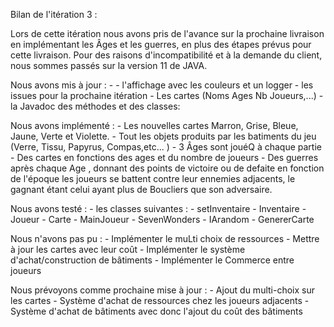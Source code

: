 
Bilan de l'itération 3 :

Lors de cette itération nous avons pris de l'avance sur la prochaine livraison en implémentant les Âges et les guerres, en plus des étapes prévus pour cette livraison. 
Pour des raisons d'incompatibilité et à la demande du client, nous sommes passés sur la version 11 de JAVA.

  Nous avons mis à jour :
    	- 
	- l'affichage avec les couleurs et un logger
  	- les issues pour la prochaine itération
	- Les cartes (Noms Ages Nb Joueurs,...)
	- la Javadoc des méthodes et des classes: 
  
    
  Nous avons implémenté :
      - Les nouvelles cartes Marron, Grise, Bleue, Jaune, Verte et Violette. 
      - Tout les objets produits par les batiments du jeu (Verre, Tissu, Papyrus, Compas,etc... )
      - 3 Âges sont jouéQ à chaque partie 
      - Des cartes en fonctions des ages et du nombre de joueurs
      - Des guerres après chaque Age , donnant des points de victoire ou de defaite en fonction de l'époque 
            les joueurs se battent contre leur ennemies adjacents, le gagnant étant celui ayant plus de Boucliers que son adversaire.
     

  Nous avons testé : 
      - les classes suivantes :
      	- setInventaire
      	- Inventaire
      	- Joueur
      	- Carte
      	- MainJoueur
      	- SevenWonders
	- IArandom
      	- GenererCarte
	
	
  Nous n'avons pas pu :
      - Implémenter le muLti choix de ressources
      - Mettre à jour les cartes avec leur coût
      - Implémenter le système d'achat/construction de bâtiments
      - Implémenter le Commerce entre joueurs 
      
      
      
  	
  Nous prévoyons comme prochaine mise à jour : 
    - Ajout du multi-choix sur les cartes
    - Système d'achat de ressources chez les joueurs adjacents
    - Système d'achat de bâtiments avec donc l'ajout du coût des bâtiments

